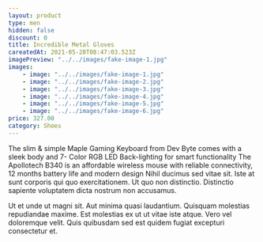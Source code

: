 ```yaml
---
layout: product
type: men
hidden: false
discount: 0
title: Incredible Metal Gloves
careatedAt: 2021-05-28T08:47:03.523Z
imagePreview: "../../images/fake-image-1.jpg"
images:
    - image: "../../images/fake-image-1.jpg"
    - image: "../../images/fake-image-2.jpg"
    - image: "../../images/fake-image-3.jpg"
    - image: "../../images/fake-image-4.jpg"
    - image: "../../images/fake-image-5.jpg"
    - image: "../../images/fake-image-6.jpg"
price: 327.00
category: Shoes
---
```

The slim & simple Maple Gaming Keyboard from Dev Byte comes with a sleek body and 7- Color RGB LED Back-lighting for smart functionality
The Apollotech B340 is an affordable wireless mouse with reliable connectivity, 12 months battery life and modern design
Nihil ducimus sed vitae sit. Iste at sunt corporis qui quo exercitationem. Ut quo non distinctio. Distinctio sapiente voluptatem dicta nostrum non accusamus.
 Ut et unde ut magni sit. Aut minima quasi laudantium. Quisquam molestias repudiandae maxime. Est molestias ex ut ut vitae iste atque. Vero vel doloremque velit. Quis quibusdam sed est quidem fugiat excepturi consectetur et.
